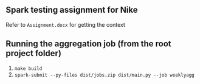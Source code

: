 ## Spark testing assignment for Nike

Refer to `Assignment.docx` for getting the context

## Running the aggregation job (from the root project folder)

1. `make build`
2. `spark-submit --py-files dist/jobs.zip dist/main.py --job weeklyagg`

